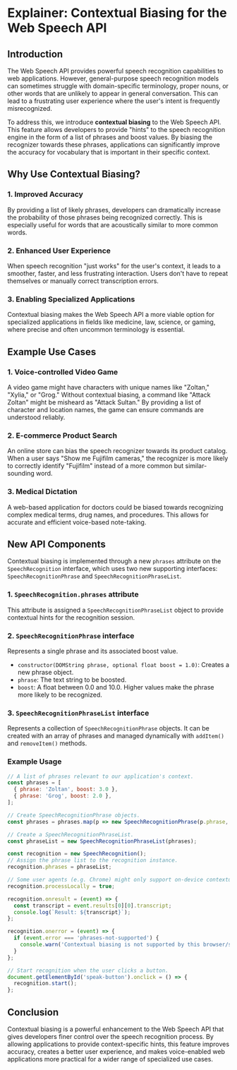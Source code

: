 # Explainer: Contextual Biasing for the Web Speech API

## Introduction

The Web Speech API provides powerful speech recognition capabilities to web applications. However, general-purpose speech recognition models can sometimes struggle with domain-specific terminology, proper nouns, or other words that are unlikely to appear in general conversation. This can lead to a frustrating user experience where the user's intent is frequently misrecognized.

To address this, we introduce **contextual biasing** to the Web Speech API. This feature allows developers to provide "hints" to the speech recognition engine in the form of a list of phrases and boost values. By biasing the recognizer towards these phrases, applications can significantly improve the accuracy for vocabulary that is important in their specific context.

## Why Use Contextual Biasing?

### 1. **Improved Accuracy**
By providing a list of likely phrases, developers can dramatically increase the probability of those phrases being recognized correctly. This is especially useful for words that are acoustically similar to more common words.

### 2. **Enhanced User Experience**
When speech recognition "just works" for the user's context, it leads to a smoother, faster, and less frustrating interaction. Users don't have to repeat themselves or manually correct transcription errors.

### 3. **Enabling Specialized Applications**
Contextual biasing makes the Web Speech API a more viable option for specialized applications in fields like medicine, law, science, or gaming, where precise and often uncommon terminology is essential.

## Example Use Cases

### 1. Voice-controlled Video Game
A video game might have characters with unique names like "Zoltan," "Xylia," or "Grog." Without contextual biasing, a command like "Attack Zoltan" might be misheard as "Attack Sultan." By providing a list of character and location names, the game can ensure commands are understood reliably.

### 2. E-commerce Product Search
An online store can bias the speech recognizer towards its product catalog. When a user says "Show me Fujifilm cameras," the recognizer is more likely to correctly identify "Fujifilm" instead of a more common but similar-sounding word.

### 3. Medical Dictation
A web-based application for doctors could be biased towards recognizing complex medical terms, drug names, and procedures. This allows for accurate and efficient voice-based note-taking.

## New API Components

Contextual biasing is implemented through a new `phrases` attribute on the `SpeechRecognition` interface, which uses two new supporting interfaces: `SpeechRecognitionPhrase` and `SpeechRecognitionPhraseList`.

### 1. `SpeechRecognition.phrases` attribute
This attribute is assigned a `SpeechRecognitionPhraseList` object to provide contextual hints for the recognition session.

### 2. `SpeechRecognitionPhrase` interface
Represents a single phrase and its associated boost value.

- `constructor(DOMString phrase, optional float boost = 1.0)`: Creates a new phrase object.
- `phrase`: The text string to be boosted.
- `boost`: A float between 0.0 and 10.0. Higher values make the phrase more likely to be recognized.

### 3. `SpeechRecognitionPhraseList` interface
Represents a collection of `SpeechRecognitionPhrase` objects. It can be created with an array of phrases and managed dynamically with `addItem()` and `removeItem()` methods.

### Example Usage

```javascript
// A list of phrases relevant to our application's context.
const phrases = [
  { phrase: 'Zoltan', boost: 3.0 },
  { phrase: 'Grog', boost: 2.0 },
];

// Create SpeechRecognitionPhrase objects.
const phrases = phrases.map(p => new SpeechRecognitionPhrase(p.phrase, p.boost));

// Create a SpeechRecognitionPhraseList.
const phraseList = new SpeechRecognitionPhraseList(phrases);

const recognition = new SpeechRecognition();
// Assign the phrase list to the recognition instance.
recognition.phrases = phraseList;

// Some user agents (e.g. Chrome) might only support on-device contextual biasing.
recognition.processLocally = true;

recognition.onresult = (event) => {
  const transcript = event.results[0][0].transcript;
  console.log(`Result: ${transcript}`);
};

recognition.onerror = (event) => {
  if (event.error === 'phrases-not-supported') {
    console.warn('Contextual biasing is not supported by this browser/service.');
  }
};

// Start recognition when the user clicks a button.
document.getElementById('speak-button').onclick = () => {
  recognition.start();
};
```

## Conclusion

Contextual biasing is a powerful enhancement to the Web Speech API that gives developers finer control over the speech recognition process. By allowing applications to provide context-specific hints, this feature improves accuracy, creates a better user experience, and makes voice-enabled web applications more practical for a wider range of specialized use cases.